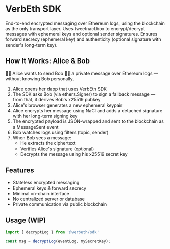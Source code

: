 # VerbEth SDK

End-to-end encrypted messaging over Ethereum logs, using the blockchain as the only transport layer. Uses tweetnacl.box to encrypt/decrypt messages with ephemeral keys and optional sender signatures. Ensures forward secrecy (ephemeral key) and authenticity (optional signature with sender's long-term key).

## How It Works: Alice & Bob

👩‍💻 Alice wants to send Bob 👨‍💻 a private message over Ethereum logs — without knowing Bob personally.

1. Alice opens her dapp that uses VerbEth SDK
2. The SDK asks Bob (via ethers.Signer) to sign a fallback message — from that, it derives Bob's x25519 pubkey
3. Alice's browser generates a new ephemeral keypair
4. Alice encrypts her message using NaCl and adds a detached signature with her long-term signing key
5. The encrypted payload is JSON-wrapped and sent to the blockchain as a MessageSent event
6. Bob watches logs using filters (topic, sender)
7. When Bob sees a message:
   - He extracts the ciphertext
   - Verifies Alice's signature (optional)
   - Decrypts the message using his x25519 secret key


## Features

- Stateless encrypted messaging
- Ephemeral keys & forward secrecy
- Minimal on-chain interface
- No centralized server or database
- Private communication via public blockchain

## Usage (WIP)

```ts
import { decryptLog } from '@verbeth/sdk'

const msg = decryptLog(eventLog, mySecretKey);
```